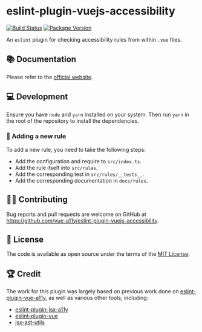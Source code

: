 # eslint-plugin-vuejs-accessibility

[![Build Status](https://github.com/vue-a11y/eslint-plugin-vuejs-accessibility/workflows/Main/badge.svg)](https://github.com/vue-a11y/eslint-plugin-vuejs-accessibility/actions)
[![Package Version](https://img.shields.io/npm/v/eslint-plugin-vuejs-accessibility.svg)](https://www.npmjs.com/package/eslint-plugin-vuejs-accessibility)

An `eslint` plugin for checking accessibility rules from within `.vue` files.

## 📚 Documentation

Please refer to the [official website](https://vue-a11y.github.io/eslint-plugin-vuejs-accessibility/).

## 💻 Development

Ensure you have `node` and `yarn` installed on your system. Then run `yarn` in the root of the repository to install the dependencies.

### 🔧 Adding a new rule

To add a new rule, you need to take the following steps:

- Add the configuration and require to `src/index.ts`.
- Add the rule itself into `src/rules`.
- Add the corresponding test in `src/rules/__tests__`.
- Add the corresponding documentation in `docs/rules`.

## 👨‍💻 Contributing

Bug reports and pull requests are welcome on GitHub at https://github.com/vue-a11y/eslint-plugin-vuejs-accessibility.

## 📄 License

The code is available as open source under the terms of the [MIT License](https://opensource.org/licenses/MIT).

## 🏆 Credit

The work for this plugin was largely based on previous work done on [eslint-plugin-vue-a11y](https://github.com/maranran/eslint-plugin-vue-a11y), as well as various other tools, including:

- [eslint-plugin-jsx-a11y](https://github.com/jsx-eslint/eslint-plugin-jsx-a11y)
- [eslint-plugin-vue](https://github.com/vuejs/eslint-plugin-vue)
- [jsx-ast-utils](https://github.com/vuejs/eslint-plugin-vue)
